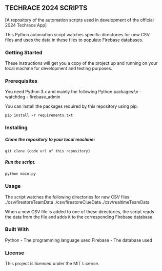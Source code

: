 <h2>TECHRACE 2024 SCRIPTS</h2>
[A repository of the automation scripts used in development of the official 2024 Techrace App]

This Python automation script watches specific directories for new CSV files and uses the data in these files to populate Firebase databases.

<h3>Getting Started</h3>
These instructions will get you a copy of the project up and running on your local machine for development and testing purposes.

<h3>Prerequisites</h3>
You need Python 3.x and mainly the following Python packages:\n
    - watchdog
    - firebase_admin

You can install the packages required by this repository using pip:

    pip install -r requirements.txt

<h3>Installing</h3>
<h5>Clone the repository to your local machine:</h5>

    git clone {code url of this repository}

<h5>Run the script:</h5>

    python main.py

<h3>Usage</h3>
The script watches the following directories for new CSV files:
    ./csv/firestoreTeamData
    ./csv/firestoreClueData
    ./csv/realtimeTeamData

When a new CSV file is added to one of these directories, the script reads the data from the file and adds it to the corresponding Firebase database.

<h3>Built With</h3>
Python - The programming language used
Firebase - The database used

<h3>License</h3>
This project is licensed under the MIT License.
